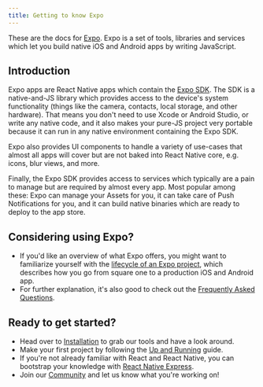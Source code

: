 ```yaml
---
title: Getting to know Expo
---
```


These are the docs for [Expo](http://expo.io). Expo is a set of tools, libraries and services which let you build native iOS and Android apps by writing JavaScript.

## Introduction

Expo apps are React Native apps which contain the [Expo SDK](sdk/). The SDK is a native-and-JS library which provides access to the device's system functionality (things like the camera, contacts, local storage, and other hardware). That means you don't need to use Xcode or Android Studio, or write any native code, and it also makes your pure-JS project very portable because it can run in any native environment containing the Expo SDK.

Expo also provides UI components to handle a variety of use-cases that almost all apps will cover but are not baked into React Native core, e.g. icons, blur views, and more.

Finally, the Expo SDK provides access to services which typically are a pain to manage but are required by almost every app. Most popular among these: Expo can manage your Assets for you, it can take care of Push Notifications for you, and it can build native binaries which are ready to deploy to the app store.

## Considering using Expo?
- If you'd like an overview of what Expo offers, you might want to familiarize yourself with the [lifecycle of an Expo project](introduction/project-lifecycle/), which describes how you go from square one to a production iOS and Android app.
- For further explanation, it's also good to check out the [Frequently Asked Questions](introduction/faq/).

## Ready to get started?
- Head over to [Installation](introduction/installation/) to grab our tools and have a look around.
- Make your first project by following the [Up and Running](workflow/up-and-running/) guide.
- If you're not already familiar with React and React Native, you can bootstrap your knowledge with [React Native Express](http://www.reactnativeexpress.com/).
- Join our [Community](introduction/community/) and let us know what you're working on!
